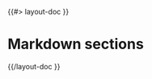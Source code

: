 <!-- 
 * @name            Sections
 * @namespace       doc.markdown
 * @type            Markdown
 * @platform        md
 * @status          stable
 * @menu            Documentation / Markdown           /doc/markdown/sections
 *
 * @since           2.0.0
 * @author    Olivier Bossel <olivier.bossel@gmail.com> (https://olivierbossel.com)
-->

{{#> layout-doc }}

# Markdown sections

{{/layout-doc }}